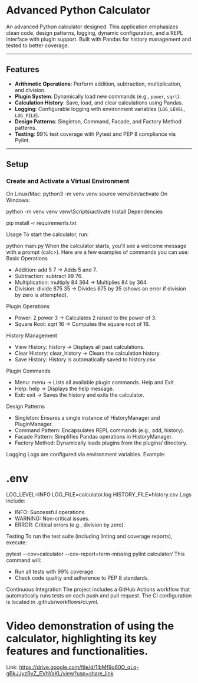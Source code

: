 # Advanced Python Calculator

An advanced Python calculator designed. This application emphasizes clean code, design patterns, logging, dynamic configuration, and a REPL interface with plugin support. Built with Pandas for history management and tested to better coverage.

---

## Features

- **Arithmetic Operations**: Perform addition, subtraction, multiplication, and division.
- **Plugin System**: Dynamically load new commands (e.g., `power`, `sqrt`).
- **Calculation History**: Save, load, and clear calculations using Pandas.
- **Logging**: Configurable logging with environment variables (`LOG_LEVEL`, `LOG_FILE`).
- **Design Patterns**: Singleton, Command, Facade, and Factory Method patterns.
- **Testing**: 99% test coverage with Pytest and PEP 8 compliance via Pylint.

---

## Setup

### Create and Activate a Virtual Environment

On Linux/Mac:
python3 -m venv venv
source venv/bin/activate
On Windows:

python -m venv venv
venv\Scripts\activate
Install Dependencies

pip install -r requirements.txt

Usage
To start the calculator, run:

python main.py
When the calculator starts, you'll see a welcome message with a prompt (calc>). Here are a few examples of commands you can use:
Basic Operations

- Addition: add 5 7 → Adds 5 and 7.
- Subtraction: subtract 99 76.
- Multiplication: multiply 84 364 → Multiplies 84 by 364.
- Division: divide 875 35 → Divides 875 by 35 (shows an error if division by zero is attempted).

Plugin Operations

- Power: 2 power 3 → Calculates 2 raised to the power of 3.
- Square Root: sqrt 16 → Computes the square root of 16.

History Management

- View History: history → Displays all past calculations.
- Clear History: clear_history → Clears the calculation history.
- Save History: History is automatically saved to history.csv.

Plugin Commands

- Menu: menu → Lists all available plugin commands.
  Help and Exit
- Help: help → Displays the help message.
- Exit: exit → Saves the history and exits the calculator.

Design Patterns

- Singleton: Ensures a single instance of HistoryManager and PluginManager.
- Command Pattern: Encapsulates REPL commands (e.g., add, history).
- Facade Pattern: Simplifies Pandas operations in HistoryManager.
- Factory Method: Dynamically loads plugins from the plugins/ directory.

Logging
Logs are configured via environment variables. Example:

# .env

LOG_LEVEL=INFO
LOG_FILE=calculator.log
HISTORY_FILE=history.csv
Logs include:

- INFO: Successful operations.
- WARNING: Non-critical issues.
- ERROR: Critical errors (e.g., division by zero).

Testing
To run the test suite (including linting and coverage reports), execute:

pytest --cov=calculator --cov-report=term-missing
pylint calculator/
This command will:

- Run all tests with 99% coverage.
- Check code quality and adherence to PEP 8 standards.

Continuous Integration
The project includes a GitHub Actions workflow that automatically runs tests on each push and pull request. The CI configuration is located in .github/workflows/ci.yml.

# Video demonstration of using the calculator, highlighting its key features and functionalities.

Link: https://drive.google.com/file/d/1lbMf9o60O_qLq-gBkJJyzRyZ_EVhYaKL/view?usp=share_link
